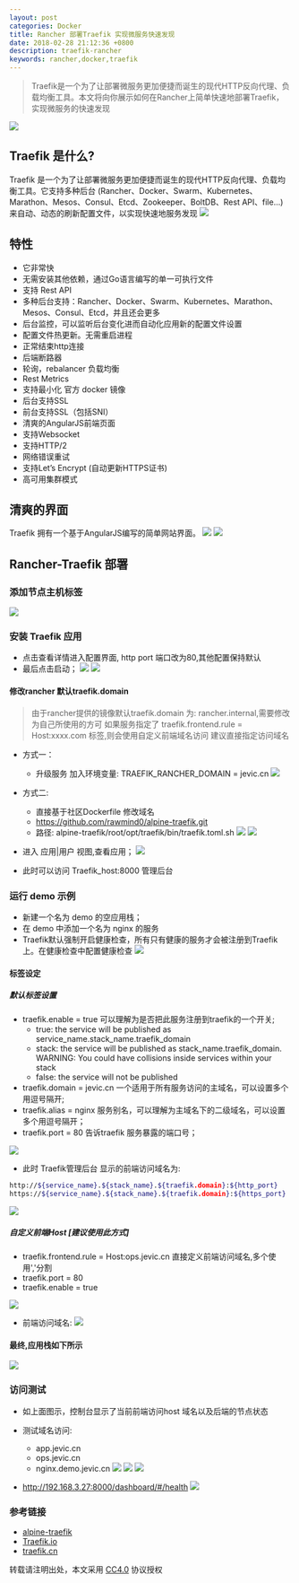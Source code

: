 ```yaml
---
layout: post
categories: Docker
title: Rancher 部署Traefik 实现微服务快速发现 
date: 2018-02-28 21:12:36 +0800
description: traefik-rancher
keywords: rancher,docker,traefik
---
```


>Traefik是一个为了让部署微服务更加便捷而诞生的现代HTTP反向代理、负载均衡工具。本文将向你展示如何在Rancher上简单快速地部署Traefik，实现微服务的快速发现

![](https://docs.traefik.io/img/traefik.logo.png)

## Traefik 是什么?
Traefik 是一个为了让部署微服务更加便捷而诞生的现代HTTP反向代理、负载均衡工具。它支持多种后台 (Rancher、Docker、Swarm、Kubernetes、Marathon、Mesos、Consul、Etcd、Zookeeper、BoltDB、Rest API、file…) 来自动、动态的刷新配置文件，以实现快速地服务发现
![](https://docs.traefik.io/img/architecture.png)
## 特性
- 它非常快
- 无需安装其他依赖，通过Go语言编写的单一可执行文件
- 支持 Rest API
- 多种后台支持：Rancher、Docker、Swarm、Kubernetes、Marathon、Mesos、Consul、Etcd，并且还会更多
- 后台监控，可以监听后台变化进而自动化应用新的配置文件设置
- 配置文件热更新。无需重启进程
- 正常结束http连接
- 后端断路器
- 轮询，rebalancer 负载均衡
- Rest Metrics
- 支持最小化 官方 docker 镜像
- 后台支持SSL
- 前台支持SSL（包括SNI）
- 清爽的AngularJS前端页面
- 支持Websocket
- 支持HTTP/2
- 网络错误重试
- 支持Let’s Encrypt (自动更新HTTPS证书)
- 高可用集群模式

## 清爽的界面
Traefik 拥有一个基于AngularJS编写的简单网站界面。
![](http://traefik.cn/frontend/images/web.frontend.png)
![](http://traefik.cn/frontend/images/traefik-health.png)

## Rancher-Traefik 部署
### 添加节点主机标签
![](http://ok6h8mla5.bkt.clouddn.com/traefik-demo-01-02.png)
### 安装 Traefik 应用
- 点击查看详情进入配置界面, http port 端口改为80,其他配置保持默认
- 最后点击启动；
![](http://ok6h8mla5.bkt.clouddn.com/traefik-demo-02.png)
![](http://ok6h8mla5.bkt.clouddn.com/traefik-demo-03.png)
#### 修改rancher 默认traefik.domain 
>由于rancher提供的镜像默认traefik.domain 为: rancher.internal,需要修改为自己所使用的方可
>如果服务指定了 traefik.frontend.rule = Host:xxxx.com 标签,则会使用自定义前端域名访问
>建议直接指定访问域名

- 方式一：
    - 升级服务 加入环境变量: TRAEFIK_RANCHER_DOMAIN = jevic.cn
![](http://ok6h8mla5.bkt.clouddn.com/traefik-demo-20.png)

- 方式二:
    - 直接基于社区Dockerfile 修改域名
    - https://github.com/rawmind0/alpine-traefik.git
    - 路径: alpine-traefik/root/opt/traefik/bin/traefik.toml.sh
![](http://ok6h8mla5.bkt.clouddn.com/traefik-demo-21.png)
![](http://ok6h8mla5.bkt.clouddn.com/traefik-demo-22.png)

- 进入 应用|用户 视图,查看应用；
![](http://ok6h8mla5.bkt.clouddn.com/traefik-demo-04.png)
- 此时可以访问 Traefik_host:8000 管理后台

### 运行 demo 示例
- 新建一个名为 demo 的空应用栈；
- 在 demo 中添加一个名为 nginx 的服务
- Traefik默认强制开启健康检查，所有只有健康的服务才会被注册到Traefik上。在健康检查中配置健康检查
![](http://ok6h8mla5.bkt.clouddn.com/traefik-demo-05.png)

#### 标签设定
##### 默认标签设置
- traefik.enable = true 可以理解为是否把此服务注册到traefik的一个开关;
    - true: the service will be published as service_name.stack_name.traefik_domain
    - stack: the service will be published as stack_name.traefik_domain. WARNING: You could have collisions inside services within your stack
    - false: the service will not be published
- traefik.domain = jevic.cn 一个适用于所有服务访问的主域名，可以设置多个用逗号隔开;
- traefik.alias = nginx 服务别名，可以理解为主域名下的二级域名，可以设置多个用逗号隔开；
- traefik.port = 80 告诉traefik 服务暴露的端口号；

![](http://ok6h8mla5.bkt.clouddn.com/traefik-demo-06.png)

- 此时 Traefik管理后台 显示的前端访问域名为:

``` sh
http://${service_name}.${stack_name}.${traefik.domain}:${http_port}
https://${service_name}.${stack_name}.${traefik.domain}:${https_port}
```
![](http://ok6h8mla5.bkt.clouddn.com/traefik-demo-07.png)

##### 自定义前端Host [建议使用此方式]
- traefik.frontend.rule = Host:ops.jevic.cn 直接定义前端访问域名,多个使用','分割
- traefik.port = 80
- traefik.enable = true

![](http://ok6h8mla5.bkt.clouddn.com/traefik-demo-06-2.png)

- 前端访问域名:
![](http://ok6h8mla5.bkt.clouddn.com/traefik-demo-07-02.png)

#### 最终,应用栈如下所示
![](http://ok6h8mla5.bkt.clouddn.com/traefik-demo-11.png)

### 访问测试
- 如上面图示，控制台显示了当前前端访问host 域名以及后端的节点状态
- 测试域名访问:
    - app.jevic.cn
    - ops.jevic.cn
    - nginx.demo.jevic.cn
![](http://ok6h8mla5.bkt.clouddn.com/traefik-demo-13.png)
![](http://ok6h8mla5.bkt.clouddn.com/traefik-demo-12.png)
![](http://ok6h8mla5.bkt.clouddn.com/traefik-demo-09.png)

- http://192.168.3.27:8000/dashboard/#/health
![](http://ok6h8mla5.bkt.clouddn.com/traefik-demo-10.png)


### 参考链接
- [alpine-traefik](https://github.com/rawmind0/alpine-traefik/tree/master/rancher)
- [Traefik.io](https://docs.traefik.io/)
- [traefik.cn](https://docs.traefik.cn/)


转载请注明出处，本文采用 [CC4.0](http://creativecommons.org/licenses/by-nc-nd/4.0/) 协议授权
